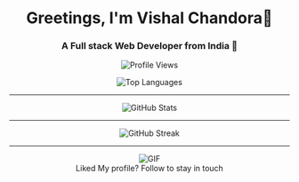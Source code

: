 <h1 align="center">Greetings, I'm Vishal Chandora🚀</h1>
<h3 align="center">A Full stack Web Developer  from India 🌟</h3>

<p align="center">
  <img src="https://komarev.com/ghpvc/?username=Vishal5051&label=Profile%20views&color=0e75b6&style=flat" alt="Profile Views"/>
</p>

<div align="center">
  <img align="center" src="https://github-readme-stats.vercel.app/api/top-langs?username=Vishal5051&show_icons=true&locale=en&layout=compact" alt="Top Languages" />
</div>

<hr/>

<div align="center">
  <img align="center" src="https://github-readme-stats.vercel.app/api?username=Vishal5051&show_icons=true&locale=en" alt="GitHub Stats" />
</div>

<hr/>

<div align="center">
  <img align="center" src="https://github-readme-streak-stats.herokuapp.com/?user=Vishal5051" alt="GitHub Streak" />
</div>

<hr/>

<div align="center">
  <img src="https://media4.giphy.com/media/NytMLKyiaIh6VH9SPm/giphy.gif?cid=ecf05e4730zmjvnvjf49em52l7ggu321owhtzqgtsh924yr2&ep=v1_gifs_search&rid=giphy.gif&ct=g" alt="GIF"/>
</div>
<div align="center">
  Liked My profile? Follow to stay in touch
</div>
